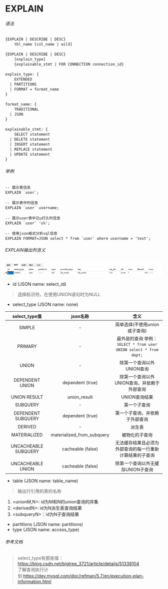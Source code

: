 # EXPLAIN
###### 语法

```
{EXPLAIN | DESCRIBE | DESC}
    tbl_name [col_name | wild]

{EXPLAIN | DESCRIBE | DESC}
    [explain_type]
    {explainable_stmt | FOR CONNECTION connection_id}

explain_type: {
    EXTENDED
  | PARTITIONS
  | FORMAT = format_name
}

format_name: {
    TRADITIONAL
  | JSON
}

explainable_stmt: {
    SELECT statement
  | DELETE statement
  | INSERT statement
  | REPLACE statement
  | UPDATE statement
}
```
###### 举例
```
-- 展示表信息
EXPLAIN `user`;

-- 展示表中列信息
EXPLAIN `user` username;

-- 展示user表中已u打头列信息
EXPLAIN `user` 'u%';

-- 使用json格式分析sql信息
EXPLAIN FORMAT=JSON select * from `user` where username = 'test';

```
###### EXPLAIN输出列含义

![EXPLAIN输出列](https://github.com/jsjchai/study-notes/blob/master/2019/mysql/EXPLAIN/EXPLAIN%E8%BE%93%E5%87%BA%E5%88%97.png)
* id (JSON name: select_id)

>选择标识符。在使用UNION语句时为NULL

* select_type (JSON name: none)

|select_type值|json名称| 含义 |
 | :-----:|  :-----: | :-----: |
 |SIMPLE|- |简单选择(不使用union或子查询)|
 |PRIMARY|- |最外层的查询 举例：```SELECT * from user UNION select * from dept;```|
 |UNION|- |除第一个查询以外UNION查询|
 |DEPENDENT UNION|	dependent (true) |除第一个查询以外UNION查询，并依赖于外部查询|
 |UNION RESULT|union_result |UNION查询结果|
 |SUBQUERY|-|第一个子查询|
 |DEPENDENT SUBQUERY|	dependent (true)|第一个子查询，并依赖于外部查询|
 |DERIVED|-|派生表|
 |MATERIALIZED|materialized_from_subquery|被物化的子查询|
 |UNCACHEABLE SUBQUERY|cacheable (false)|无法缓存结果且必须为外部查询的每一行重新计算结果的子查询|
 |UNCACHEABLE UNION|cacheable (false)|除第一个查询以外无缓存UNION子查询|

* table (JSON name: table_name)
>输出行引用的表的名称

 1. &lt;unionM,N&gt;: id为M和N的union查询的并集
 2. &lt;derivedN&gt;: id为N派生表查询结果
 3. &lt;subqueryN&gt;：id为N子查询结果
* partitions (JSON name: partitions)
* type (JSON name: access_type)

###### 参考文档

>select_type有那些值：https://blog.csdn.net/bigtree_3721/article/details/51338104<br>
了解查询执行计划:https://dev.mysql.com/doc/refman/5.7/en/execution-plan-information.html
